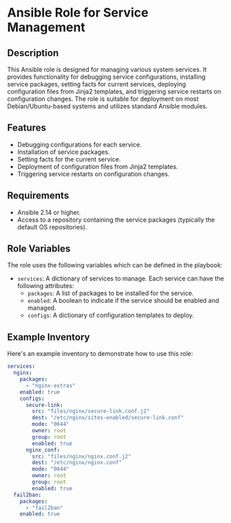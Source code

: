# Ansible Role for Service Management

## Description

This Ansible role is designed for managing various system services. It provides functionality for debugging service configurations, installing service packages, setting facts for current services, deploying configuration files from Jinja2 templates, and triggering service restarts on configuration changes. The role is suitable for deployment on most Debian/Ubuntu-based systems and utilizes standard Ansible modules.

## Features

- Debugging configurations for each service.
- Installation of service packages.
- Setting facts for the current service.
- Deployment of configuration files from Jinja2 templates.
- Triggering service restarts on configuration changes.

## Requirements

- Ansible 2.14 or higher.
- Access to a repository containing the service packages (typically the default OS repositories).

## Role Variables

The role uses the following variables which can be defined in the playbook:

- `services`: A dictionary of services to manage. Each service can have the following attributes:
  - `packages`: A list of packages to be installed for the service.
  - `enabled`: A boolean to indicate if the service should be enabled and managed.
  - `configs`: A dictionary of configuration templates to deploy.

## Example Inventory

Here's an example inventory to demonstrate how to use this role:

```yaml
services:
  nginx:
    packages:
      - "nginx-extras"
    enabled: true
    configs:
      secure-link:
        src: "files/nginx/secure-link.conf.j2"
        dest: "/etc/nginx/sites-enabled/secure-link.conf"
        mode: "0644"
        owner: root
        group: root
        enabled: true
      nginx_conf:
        src: "files/nginx/nginx.conf.j2"
        dest: "/etc/nginx/nginx.conf"
        mode: "0644"
        owner: root
        group: root
        enabled: true
  fail2ban:
    packages:
      - "fail2ban"
    enabled: true
